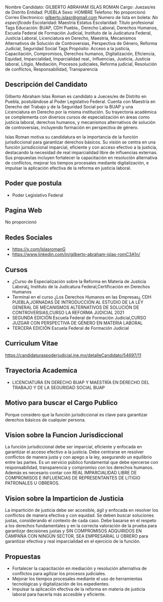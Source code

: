Nombre Candidato: GILBERTO ABRAHAM ISLAS ROMAN
Cargo: Juezas/es de Distrito
Entidad: PUEBLA
Sexo: HOMBRE
Telefono: No proporcionó
Correo Electronico: gilberto.islasr@gmail.com
Numero de lista en boleta: *No especificado*
Escolaridad: Maestría
Estatus Escolaridad: Título profesional
Tags Educación: BUAP, CDH Puebla., Derecho Laboral, Derechos Humanos, Escuela Federal de Formación Judicial, Instituto de la Judicatura Federal, Justicia Laboral, Licenciatura en Derecho, Maestría, Mecanismos Alternativos de Solución de Controversias, Perspectiva de Género, Reforma Judicial, Seguridad Social
Tags Propósito: Acceso a la justicia, Capacitación, Compromisos, Derechos humanos, Digitalización, Eficiencia, Equidad, Imparcialidad, Imparcialidad real., Influencias, Justicia, Justicia laboral, Litigio, Mediación, Procesos judiciales, Reforma judicial, Resolución de conflictos, Responsabilidad, Transparencia


## Descripción del Candidato 

Gilberto Abraham Islas Roman es candidato a Jueces/es de Distrito en Puebla, postulándose al Poder Legislativo Federal. Cuenta con Maestría en Derecho del Trabajo y de la Seguridad Social por la BUAP y una Licenciatura en Derecho por la misma institución. Su trayectoria académica se complementa con diversos cursos de especialización en áreas como justicia laboral, derechos humanos, y mecanismos alternativos de solución de controversias, incluyendo formación en perspectiva de género.

Islas Roman motiva su candidatura en la importancia de la función jurisdiccional para garantizar derechos básicos. Su visión se centra en una función jurisdiccional imparcial, eficiente y con acceso efectivo a la justicia, destacando la necesidad de real imparcialidad libre de influencias externas. Sus propuestas incluyen fortalecer la capacitación en resolución alternativa de conflictos, mejorar los tiempos procesales mediante digitalización, e impulsar la aplicación efectiva de la reforma en justicia laboral.


## Poder que postula

- Poder Legislativo Federal


## Pagina Web

No proporcionó


## Redes Sociales

- https://x.com/IslasromanG
- https://www.linkedin.com/in/gilberto-abraham-islas-romC3A1n/


## Cursos

- ¿Curso de Especialización sobre la Reforma en Materia de Justicia Laboral¿ Instituto de la Judicatura Federal,Certificación en Derechos Humanos
- Terminal en el curso ¿Los Derechos Humanos en las Empresas¿ CDH PUEBLA,JORNADAS DE INTRODUCCIÓN AL ESTUDIO DE LA LEY GENERAL DE MECANISMOS ALTERNATIVOS DE SOLUCIÓN DE CONTROVERSIAS,CURSO LA REFORMA JUDICIAL 2021
- SEGUNDA EDICIÓN Escuela Federal de Formación Judicial,CURSO JUZGAR CON PERSPECTIVA DE GÉNERO EN MATERIA LABORAL
- TERCERA EDICIÓN Escuela Federal de Formación Judicial


## Curriculum Vitae

https://candidaturaspoderjudicial.ine.mx/detalleCandidato/54697/11


## Trayectoria Academica

- LICENCIATURA EN DERECHO BUAP Y MAESTRÍA EN DERECHO DEL TRABAJO Y DE LA SEGURIDAD SOCIAL BUAP


## Motivo para buscar el Cargo Publico

Porque considero que la función jurisdiccional es clave para garantizar derechos básicos de cualquier persona.


## Vision sobre la Funcion Jurisdiccional

La función jurisdiccional debe ser imparcial, eficiente y enfocada en garantizar el acceso efectivo a la justicia. Debe centrarse en resolver conflictos de manera justa y con apego a la ley, asegurando un equilibrio entre las partes. Es un servicio público fundamental que debe ejercerse con responsabilidad, transparencia y compromiso con los derechos humanos. Además es necesario contar con REAL IMPARCIALIDAD LIBRE DE COMPROMISOS E INFLUENCIAS DE REPRESENTANTES DE LITIGIO PATRONALES U OBREROS.


## Vision sobre la Imparticion de Justicia

La impartición de justicia debe ser accesible, ágil y enfocada en resolver los conflictos de manera efectiva y con equidad. Se deben buscar soluciones justas, considerando el contexto de cada caso. Debe basarse en el respeto a los derechos fundamentales y en la correcta valoración de la prueba para garantizar decisiones justas y SIN COMPROMISOS ADQUIRIDOS EN CAMPAÑA CON NINGÚN SECTOR, SEA EMPRESARIAL U OBRERO para garantizar efectiva y real imparcialidad en el ejercicio de la función.


## Propuestas

- Fortalecer la capacitación en mediación y resolución alternativa de conflictos para agilizar los procesos judiciales.
- Mejorar los tiempos procesales mediante el uso de herramientas tecnológicas y digitalización de los expedientes.
- Impulsar la aplicación efectiva de la reforma en materia de justicia laboral para hacerla más accesible y eficiente.

